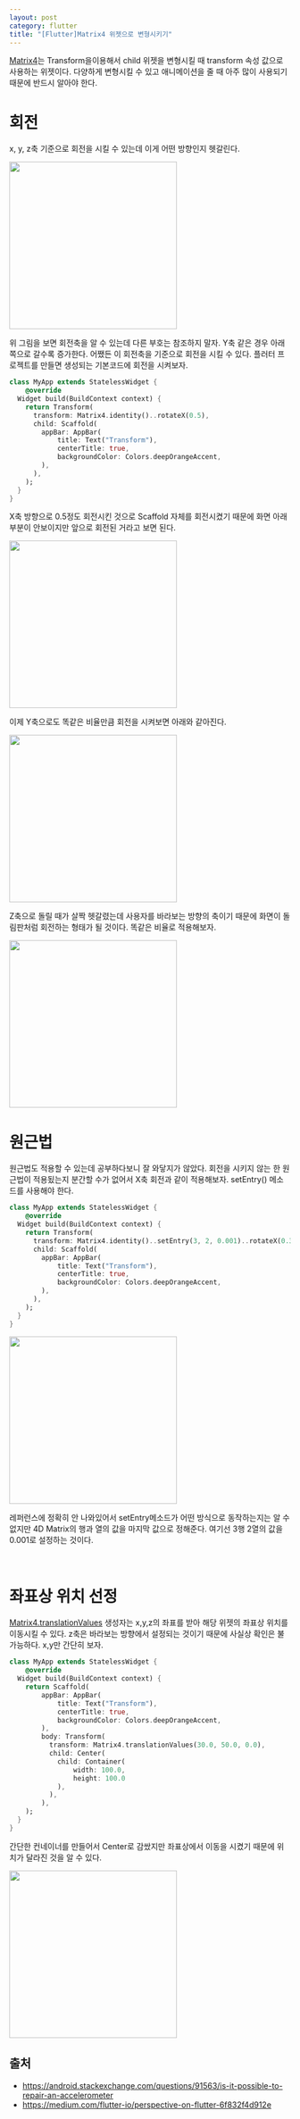 ```yaml
---
layout: post
category: flutter
title: "[Flutter]Matrix4 위젯으로 변형시키기"
---
```


[Matrix4](https://docs.flutter.io/flutter/vector_math/Matrix4-class.html)는 Transform을이용해서 child 위젯을 변형시킬 때 transform 속성 값으로 사용하는 위젯이다. 다양하게 변형시킬 수 있고 애니메이션을 줄 때 아주 많이 사용되기 때문에 반드시 알아야 한다.

# 회전

x, y, z축 기준으로 회전을 시킬 수 있는데 이게 어떤 방향인지 헷갈린다. 

<img src="https://i.stack.imgur.com/gbzQG.png" width="300px">

위 그림을 보면 회전축을 알 수 있는데 다른 부호는 참조하지 말자. Y축 같은 경우 아래쪽으로 갈수록 증가한다. 어쨌든 이 회전축을 기준으로 회전을 시킬 수 있다. 플러터 프로젝트를 만들면 생성되는 기본코드에 회전을 시켜보자.

```dart
class MyApp extends StatelessWidget {
	@override
  Widget build(BuildContext context) {
    return Transform(
	  transform: Matrix4.identity()..rotateX(0.5),
      child: Scaffold(
	    appBar: AppBar(
		    title: Text("Transform"),
		    centerTitle: true,
		    backgroundColor: Colors.deepOrangeAccent,
	    ),
      ),
    );
  }
}
```

X축 방향으로 0.5정도 회전시킨 것으로 Scaffold 자체를 회전시켰기 때문에 화면 아래부분이 안보이지만 앞으로 회전된 거라고 보면 된다.

<img src="https://user-images.githubusercontent.com/35518072/42612396-1f0c0ed0-85d6-11e8-877c-3f14e8404160.png" width="300px">

이제 Y축으로도 똑같은 비율만큼 회전을 시켜보면 아래와 같아진다.

<img src="https://user-images.githubusercontent.com/35518072/42612423-4295556e-85d6-11e8-829f-279677af01a6.png" width="300px">

Z축으로 돌릴 때가 살짝 헷갈렸는데 사용자를 바라보는 방향의 축이기 때문에 화면이 돌림판처럼 회전하는 형태가 될 것이다. 똑같은 비율로 적용해보자.

<img src="https://user-images.githubusercontent.com/35518072/42612462-7171386c-85d6-11e8-8697-1f65296dd345.png" width="300px">

<br>

# 원근법

원근법도 적용할 수 있는데 공부하다보니 잘 와닿지가 않았다. 회전을 시키지 않는 한 원근법이 적용됬는지 분간할 수가 없어서 X축 회전과 같이 적용해보자. setEntry() 메소드를 사용해야 한다.

```dart
class MyApp extends StatelessWidget {
	@override
  Widget build(BuildContext context) {
    return Transform(
	  transform: Matrix4.identity()..setEntry(3, 2, 0.001)..rotateX(0.3),
      child: Scaffold(
	    appBar: AppBar(
		    title: Text("Transform"),
		    centerTitle: true,
		    backgroundColor: Colors.deepOrangeAccent,
	    ),
      ),
    );
  }
}
```

<img src="https://user-images.githubusercontent.com/35518072/42612714-cc28f6c2-85d7-11e8-9498-966145e11f73.png" width="300px">

레퍼런스에 정확히 안 나와있어서 setEntry메소드가 어떤 방식으로 동작하는지는 알 수 없지만 4D Matrix의 행과 열의 값을 마지막 값으로 정해준다. 여기선 3행 2열의 값을 0.001로 설정하는 것이다.

<br>

# 좌표상 위치 선정

[Matrix4.translationValues](https://docs.flutter.io/flutter/vector_math/Matrix4/Matrix4.translationValues.html) 생성자는 x,y,z의 좌표를 받아 해당 위젯의 좌표상 위치를 이동시킬 수 있다. z축은 바라보는 방향에서 설정되는 것이기 때문에 사실상 확인은 불가능하다. x,y만 간단히 보자.

```dart
class MyApp extends StatelessWidget {
	@override
  Widget build(BuildContext context) {
    return Scaffold(
	    appBar: AppBar(
		    title: Text("Transform"),
		    centerTitle: true,
		    backgroundColor: Colors.deepOrangeAccent,
	    ),
	    body: Transform(
		  transform: Matrix4.translationValues(30.0, 50.0, 0.0),
	      child: Center(
		    child: Container(
			    width: 100.0,
			    height: 100.0
		    ),
	      ),
	    ),
    );
  }
}
```

간단한 컨네이너를 만들어서 Center로 감쌌지만 좌표상에서 이동을 시켰기 때문에 위치가 달라진 것을 알 수 있다.

<img src="https://user-images.githubusercontent.com/35518072/42613613-d41eea12-85dc-11e8-92bd-3f0b2cce4a48.png" width="300px">



## 출처

* https://android.stackexchange.com/questions/91563/is-it-possible-to-repair-an-accelerometer
* https://medium.com/flutter-io/perspective-on-flutter-6f832f4d912e